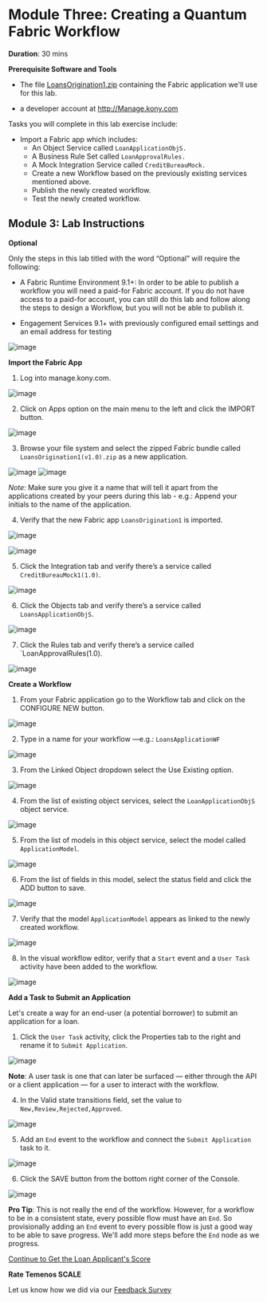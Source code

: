 # Module Three: Creating a Quantum Fabric Workflow
**Duration**: 30 mins

**Prerequisite Software and Tools**

- The file [LoansOrigination1.zip](https://community.kony.com/downloads) containing the Fabric application we'll use for this lab.

- a developer account at http://Manage.kony.com

Tasks you will complete in this lab exercise include:

- Import a Fabric app which includes:
    - An Object Service called `LoanApplicationObjS.`
    - A Business Rule Set called `LoanApprovalRules.`
    - A Mock Integration Service called `CreditBureauMock.`
    - Create a new Workflow based on the previously existing services mentioned above.
    - Publish the newly created workflow.
    - Test the newly created workflow.

## Module 3: Lab Instructions

**Optional**

Only the steps in this lab titled with the word “Optional” will require the following:

- A Fabric Runtime Environment 9.1+: In order to be able to publish a workflow you will need a paid-for Fabric account. If you do not have access to a paid-for account, you can still do this lab and follow along the steps to design a Workflow, but you will not be able to publish it.

- Engagement Services 9.1+ with previously configured email settings and an email address for testing

![image](https://github.com/temenos/SCALE2020/blob/main/Lab%206%20-%20Intro%20to%20Quantum%20Fabric/assets/57.EngagementServices.png)

**Import the Fabric App**

1. Log into manage.kony.com.

![image](https://github.com/temenos/SCALE2020/blob/main/Lab%206%20-%20Intro%20to%20Quantum%20Fabric/assets/58.QuantumApps.png)

2. Click on Apps option on the main menu to the left and click the IMPORT button.

![image](https://github.com/temenos/SCALE2020/blob/main/Lab%206%20-%20Intro%20to%20Quantum%20Fabric/assets/59.FabricApps.png)

3. Browse your file system and select the zipped Fabric bundle called `LoansOrigination1(v1.0).zip` as a new application.

![image](https://github.com/temenos/SCALE2020/blob/main/Lab%206%20-%20Intro%20to%20Quantum%20Fabric/assets/60.LoansOrigination1.png)
![image](https://github.com/temenos/SCALE2020/blob/main/Lab%206%20-%20Intro%20to%20Quantum%20Fabric/assets/61.LoansOrigination2.png)

*Note*: Make sure you give it a name that will tell it apart from the applications created by your peers during this lab - e.g.: Append your initials to the name of the application.

4. Verify that the new Fabric app `LoansOrigination1` is imported.

![image](https://github.com/temenos/SCALE2020/blob/main/Lab%206%20-%20Intro%20to%20Quantum%20Fabric/assets/62.FabricAppsLoansOrigination.png)

![image](https://github.com/temenos/SCALE2020/blob/main/Lab%206%20-%20Intro%20to%20Quantum%20Fabric/assets/63.FabricAppsLoansOriginationImported.png)

5. Click the Integration tab and verify there’s a service called `CreditBureauMock1(1.0)`.

![image](https://github.com/temenos/SCALE2020/blob/main/Lab%206%20-%20Intro%20to%20Quantum%20Fabric/assets/64.FabricAppsLoansOriginationImportedCreditB.png)

6. Click the Objects tab and verify there’s a service called `LoansApplicationObjS`.

![image](https://github.com/temenos/SCALE2020/blob/main/Lab%206%20-%20Intro%20to%20Quantum%20Fabric/assets/65.FabricAppsLoansApplicationObjS.png)

7. Click the Rules tab and verify there’s a service called `LoanApprovalRules(1.0).

![image](https://github.com/temenos/SCALE2020/blob/main/Lab%206%20-%20Intro%20to%20Quantum%20Fabric/assets/66.FabricAppsRules.png)

**Create a Workflow**

1. From your Fabric application go to the Workflow tab and click on the CONFIGURE NEW button.

![image](https://github.com/temenos/SCALE2020/blob/main/Lab%206%20-%20Intro%20to%20Quantum%20Fabric/assets/67.FabricAppsConfigureNew.png)

2. Type in a name for your workflow —e.g.: `LoansApplicationWF`

![image](https://github.com/temenos/SCALE2020/blob/main/Lab%206%20-%20Intro%20to%20Quantum%20Fabric/assets/68.FabricAppsLoansApplicationWF.png)

3. From the Linked Object dropdown select the Use Existing option. 

![image](https://github.com/temenos/SCALE2020/blob/main/Lab%206%20-%20Intro%20to%20Quantum%20Fabric/assets/69.FabricAppsLinkedObject.png)

4. From the list of existing object services, select the `LoanApplicationObjS` object service.

![image](https://github.com/temenos/SCALE2020/blob/main/Lab%206%20-%20Intro%20to%20Quantum%20Fabric/assets/70.FabricAppsLoanApplicationObjS.png)

5. From the list of models in this object service, select the model called `ApplicationModel`.

![image](https://github.com/temenos/SCALE2020/blob/main/Lab%206%20-%20Intro%20to%20Quantum%20Fabric/assets/71.ApplicationModel.png)

6. From the list of fields in this model, select the status field and click the ADD button to save.

![image](https://github.com/temenos/SCALE2020/blob/main/Lab%206%20-%20Intro%20to%20Quantum%20Fabric/assets/72.ExistingServiceStatus.png)

7. Verify that the model `ApplicationModel` appears as linked to the newly created workflow.

![image](https://github.com/temenos/SCALE2020/blob/main/Lab%206%20-%20Intro%20to%20Quantum%20Fabric/assets/73.ApplicationModel.png)

8. In the visual workflow editor, verify that a `Start` event and a `User Task` activity have been added to the workflow.

![image](https://github.com/temenos/SCALE2020/blob/main/Lab%206%20-%20Intro%20to%20Quantum%20Fabric/assets/74.StartUserTask.png)

**Add a Task to Submit an Application**

Let's create a way for an end-user (a potential borrower) to submit an application for a loan.

1. Click the `User Task` activity, click the Properties tab to the right and rename it to `Submit Application`.

![image](https://github.com/temenos/SCALE2020/blob/main/Lab%206%20-%20Intro%20to%20Quantum%20Fabric/assets/75.TaskSubmitApplication.png)

**Note**: A user task is one that can later be surfaced — either through the API or a client application — for a user to interact with the workflow.

4. In the Valid state transitions field, set the value to `New,Review,Rejected,Approved`.

![image](https://github.com/temenos/SCALE2020/blob/main/Lab%206%20-%20Intro%20to%20Quantum%20Fabric/assets/76.New,Review,Rejected,Approved.png)

5. Add an `End` event to the workflow and connect the `Submit Application` task to it.

![image](https://github.com/temenos/SCALE2020/blob/main/Lab%206%20-%20Intro%20to%20Quantum%20Fabric/assets/77.SubmitApplication.png)

6. Click the SAVE button from the bottom right corner of the Console.

![image](https://github.com/temenos/SCALE2020/blob/main/Lab%206%20-%20Intro%20to%20Quantum%20Fabric/assets/77.image044.png)

**Pro Tip**: This is not really the end of the workflow. However, for a workflow to be in a consistent state, every possible flow must have an `End`. So provisionally adding an `End` event to every possible flow is just a good way to be able to save progress. We'll add more steps before the `End` node as we progress.

[Continue to Get the Loan Applicant's Score](https://github.com/temenos/SCALE2020/blob/main/Lab%206%20-%20Intro%20to%20Quantum%20Fabric/Module3-CreatingAQuantumFabricWorkflow2.md)

**Rate Temenos SCALE**

Let us know how we did via our [Feedback Survey]()